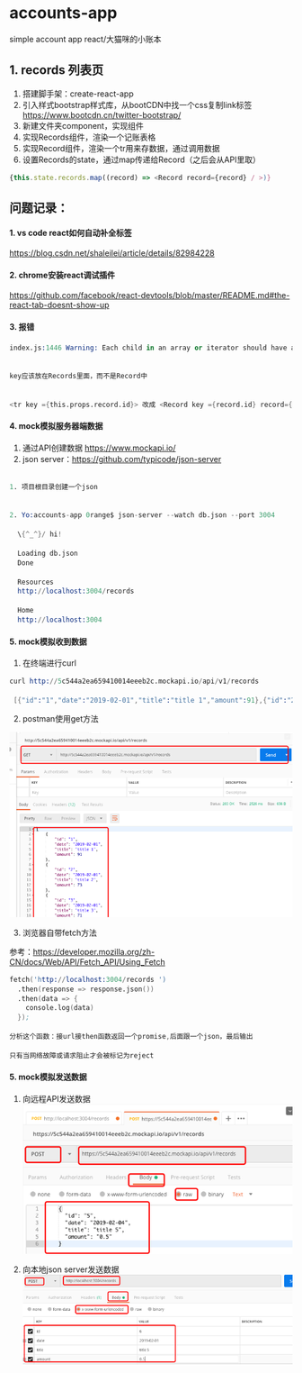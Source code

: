 # accounts-app

simple account app 
react/大猫咪的小账本

## 1. records 列表页

1. 搭建脚手架：create-react-app
2. 引入样式bootstrap样式库，从bootCDN中找一个css复制link标签 https://www.bootcdn.cn/twitter-bootstrap/
3. 新建文件夹component，实现组件
4. 实现Records组件，渲染一个记账表格
5. 实现Record组件，渲染一个tr用来存数据，通过<Record>调用数据
6. 设置Records的state，通过map传递给Record（之后会从API里取）

``` js
{this.state.records.map((record) => <Record record={record} / >)}
```

## 问题记录：

#### 1. vs code react如何自动补全标签
https://blog.csdn.net/shaleilei/article/details/82984228

#### 2. chrome安装react调试插件
https://github.com/facebook/react-devtools/blob/master/README.md#the-react-tab-doesnt-show-up

#### 3. 报错

```s
index.js:1446 Warning: Each child in an array or iterator should have a unique "key" prop.


key应该放在Records里面，而不是Record中


<tr key ={this.props.record.id}> 改成 <Record key ={record.id} record={record} / >

```

#### 4. mock模拟服务器端数据

1. 通过API创建数据 https://www.mockapi.io/
2.  json server：https://github.com/typicode/json-server

```s

1. 项目根目录创建一个json


2. Yo:accounts-app 0range$ json-server --watch db.json --port 3004

  \{^_^}/ hi!

  Loading db.json
  Done

  Resources
  http://localhost:3004/records

  Home
  http://localhost:3004


```

#### 5. mock模拟收到数据

1. 在终端进行curl

```s
curl http://5c544a2ea659410014eeeb2c.mockapi.io/api/v1/records 

 [{"id":"1","date":"2019-02-01","title":"title 1","amount":91},{"id":"2","date":"2019-02-01","title":"title 2","amount":73},{"id":"3","date":"2019-02-01","title":"title 3","amount":71},{"id":"4","date":"2019-02-01","title":"title 4","amount":16}]Yo:accounts-app 

```

2. postman使用get方法

![image](https://github.com/0rainge/accounts-app/blob/master/imgDoc/getM.png?raw=true)

3. 浏览器自带fetch方法
 
参考：https://developer.mozilla.org/zh-CN/docs/Web/API/Fetch_API/Using_Fetch
```s
fetch('http://localhost:3004/records ')
  .then(response => response.json())
  .then(data => {
    console.log(data)
  });

分析这个函数：接url接then函数返回一个promise,后面跟一个json，最后输出

只有当网络故障或请求阻止才会被标记为reject
```

#### 5. mock模拟发送数据

1. 向远程API发送数据
![image](https://github.com/0rainge/accounts-app/blob/master/imgDoc/postR.png?raw=true)

2. 向本地json server发送数据
![image](https://github.com/0rainge/accounts-app/blob/master/imgDoc/postL.png?raw=true)
